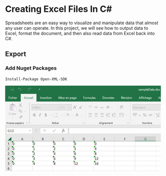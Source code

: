 # Creating Excel Files In C#

Spreadsheets are an easy way to visualize and manipulate data that almost any user can operate. In this project, we will see how to output data to Excel, format the document, and then also read data from Excel back into C#.

## Export

### Add Nuget Packages
```
Install-Package Open-XML-SDK
```

<img src="/pictures/export.png" title="export"  width="600">
